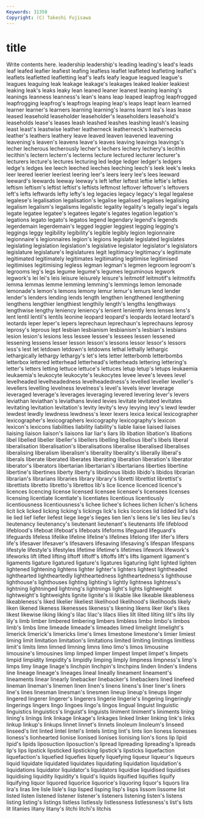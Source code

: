```yaml
---
Keywords: 31350 
Copyright: (C) Takeshi Fujisawa
---
```


# title

Write contents here.
leadership leadership's leading leading's lead's leads leaf leafed leafier leafiest
leafing leafless leaflet leafleted leafleting leaflet's leaflets leafletted leafletting leaf's
leafs leafy league leagued league's leagues leaguing leak leakage leakage's
leakages leaked leakier leakiest leaking leak's leaks leaky lean leaned
leaner leanest leaning leaning's leanings leanness leanness's lean's leans leap
leaped leapfrog leapfrogged leapfrogging leapfrog's leapfrogs leaping leap's leaps leapt
learn learned learner learner's learners learning learning's learns learnt lea's
leas lease leased leasehold leaseholder leaseholder's leaseholders leasehold's leaseholds lease's
leases leash leashed leashes leashing leash's leasing least least's leastwise
leather leatherneck leatherneck's leathernecks leather's leathers leathery leave leaved leaven
leavened leavening leavening's leaven's leavens leave's leaves leaving leavings leavings's
lecher lecherous lecherously lecher's lechers lechery lechery's lecithin lecithin's lectern
lectern's lecterns lecture lectured lecturer lecturer's lecturers lecture's lectures lecturing
led ledge ledger ledger's ledgers ledge's ledges lee leech leeched
leeches leeching leech's leek leek's leeks leer leered leerier leeriest
leering leer's leers leery lee's lees leeward leeward's leewards leeway
leeway's left lefter leftest leftie leftie's lefties leftism leftism's leftist
leftist's leftists leftmost leftover leftover's leftovers left's lefts leftwards lefty
lefty's leg legacies legacy legacy's legal legalese legalese's legalisation legalisation's
legalise legalised legalises legalising legalism legalism's legalisms legalistic legality legality's
legally legal's legals legate legatee legatee's legatees legate's legates legation
legation's legations legato legato's legatos legend legendary legend's legends legerdemain
legerdemain's legged leggier leggiest legging legging's leggings leggy legibility legibility's
legible legibly legion legionnaire legionnaire's legionnaires legion's legions legislate legislated
legislates legislating legislation legislation's legislative legislator legislator's legislators legislature legislature's
legislatures legit legitimacy legitimacy's legitimate legitimated legitimately legitimates legitimating legitimise
legitimised legitimises legitimising legless legman legman's legmen legroom legroom's legrooms
leg's legs legume legume's legumes leguminous legwork legwork's lei lei's
leis leisure leisurely leisure's leitmotif leitmotif's leitmotifs lemma lemmas lemme
lemming lemming's lemmings lemon lemonade lemonade's lemon's lemons lemony lemur
lemur's lemurs lend lender lender's lenders lending lends length lengthen
lengthened lengthening lengthens lengthier lengthiest lengthily length's lengths lengthways lengthwise
lengthy leniency leniency's lenient leniently lens lenses lens's lent lentil
lentil's lentils leonine leopard leopard's leopards leotard leotard's leotards leper
leper's lepers leprechaun leprechaun's leprechauns leprosy leprosy's leprous lept lesbian
lesbianism lesbianism's lesbian's lesbians lesion lesion's lesions less lessee lessee's
lessees lessen lessened lessening lessens lesser lesson lesson's lessons lessor
lessor's lessors less's lest let letdown letdown's letdowns lethal lethally
lethargic lethargically lethargy lethargy's let's lets letter letterbomb letterbombs letterbox
lettered letterhead letterhead's letterheads lettering lettering's letter's letters letting lettuce
lettuce's lettuces letup letup's letups leukaemia leukaemia's leukocyte leukocyte's leukocytes
levee levee's levees level levelheaded levelheadedness levelheadedness's levelled leveller leveller's
levellers levelling levelness levelness's level's levels lever leverage leveraged leverage's
leverages leveraging levered levering lever's levers leviathan leviathan's leviathans levied
levies levitate levitated levitates levitating levitation levitation's levity levity's levy
levying levy's lewd lewder lewdest lewdly lewdness lewdness's lexer lexers
lexica lexical lexicographer lexicographer's lexicographers lexicography lexicography's lexicon lexicon's lexicons
liabilities liability liability's liable liaise liaised liaises liaising liaison liaison's
liaisons liar liar's liars lib libation libation's libations libel libelled
libeller libeller's libellers libelling libellous libel's libels liberal liberalisation liberalisation's
liberalisations liberalise liberalised liberalises liberalising liberalism liberalism's liberality liberality's liberally
liberal's liberals liberate liberated liberates liberating liberation liberation's liberator liberator's
liberators libertarian libertarian's libertarians liberties libertine libertine's libertines liberty liberty's
libidinous libido libido's libidos librarian librarian's librarians libraries library library's
libretti librettist librettist's librettists libretto libretto's librettos lib's lice licence
licenced licence's licences licencing license licensed licensee licensee's licensees licenses
licensing licentiate licentiate's licentiates licentious licentiously licentiousness licentiousness's lichee lichee's
lichees lichen lichen's lichens licit lick licked licking licking's lickings
lick's licks licorices lid lidded lid's lids lie lied lief
liefer liefest liege liege's lieges lien lien's liens lie's lies
lieu lieu's lieutenancy lieutenancy's lieutenant lieutenant's lieutenants life lifeblood lifeblood's
lifeboat lifeboat's lifeboats lifeforms lifeguard lifeguard's lifeguards lifeless lifelike lifeline
lifeline's lifelines lifelong lifer lifer's lifers life's lifesaver lifesaver's lifesavers
lifesaving lifesaving's lifespan lifespans lifestyle lifestyle's lifestyles lifetime lifetime's lifetimes
lifework lifework's lifeworks lift lifted lifting liftoff liftoff's liftoffs lift's
lifts ligament ligament's ligaments ligature ligatured ligature's ligatures ligaturing light
lighted lighten lightened lightening lightens lighter lighter's lighters lightest lightheaded
lighthearted lightheartedly lightheartedness lightheartedness's lighthouse lighthouse's lighthouses lighting lighting's lightly
lightness lightness's lightning lightninged lightning's lightnings light's lights lightweight lightweight's
lightweights lignite lignite's lii likable like likeable likeableness likeableness's liked
likelier likeliest likelihood likelihood's likelihoods likely liken likened likeness likenesses
likeness's likening likens liker like's likes likest likewise liking liking's
lilac lilac's lilacs lilies lilt lilted lilting lilt's lilts lily
lily's limb limber limbered limbering limbers limbless limbo limbo's limbos
limb's limbs lime limeade limeade's limeades limed limelight limelight's limerick
limerick's limericks lime's limes limestone limestone's limier limiest liming limit
limitation limitation's limitations limited limiting limitings limitless limit's limits limn
limned limning limns limo limo's limos limousine limousine's limousines limp
limped limper limpest limpet limpet's limpets limpid limpidity limpidity's limpidly
limping limply limpness limpness's limp's limps limy linage linage's linchpin
linchpin's linchpins linden linden's lindens line lineage lineage's lineages lineal
lineally lineament lineament's lineaments linear linearly linebacker linebacker's linebackers lined
linefeed lineman lineman's linemen linen linen's linens linens's liner liner's
liners line's lines linesman linesman's linesmen lineup lineup's lineups linger
lingered lingerer lingerer's lingerers lingerie lingerie's lingering lingeringly lingerings lingers
lingo lingoes lingo's lingos lingual linguist linguistic linguistics linguistics's linguist's
linguists liniment liniment's liniments lining lining's linings link linkage linkage's
linkages linked linker linking link's links linkup linkup's linkups linnet
linnet's linnets linoleum linoleum's linseed linseed's lint linted lintel lintel's
lintels linting lint's lints lion lioness lionesses lioness's lionhearted lionise
lionised lionises lionising lion's lions lip lipid lipid's lipids liposuction
liposuction's lipread lipreading lipreading's lipreads lip's lips lipstick lipsticked lipsticking
lipstick's lipsticks liquefaction liquefaction's liquefied liquefies liquefy liquefying liqueur liqueur's
liqueurs liquid liquidate liquidated liquidates liquidating liquidation liquidation's liquidations liquidator
liquidator's liquidators liquidise liquidised liquidises liquidising liquidity liquidity's liquid's liquids
liquified liquifies liquify liquifying liquor liquored liquorice liquorice's liquoring liquor's
liquors lira lira's liras lire lisle lisle's lisp lisped lisping
lisp's lisps lissom lissome list listed listen listened listener listener's
listeners listening listen's listens listing listing's listings listless listlessly listlessness
listlessness's list's lists lit litanies litany litany's litchi litchi's litchis

